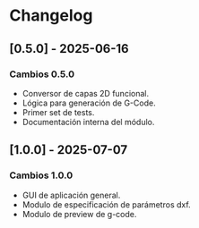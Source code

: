 # Changelog

## [0.5.0] - 2025-06-16

### Cambios 0.5.0

- Conversor de capas 2D funcional.
- Lógica para generación de G-Code.
- Primer set de tests.
- Documentación interna del módulo.

## [1.0.0] - 2025-07-07

### Cambios 1.0.0

- GUI de aplicación general.
- Modulo de especificación de parámetros dxf.
- Modulo de preview de g-code.
